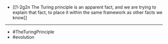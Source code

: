 - [[1-2g2n The Turing principle is an apparent fact, and we are trying to explain that fact, to place it within the same framework as other facts we know]]
---
- #TheTuringPrinciple
- #evolution
